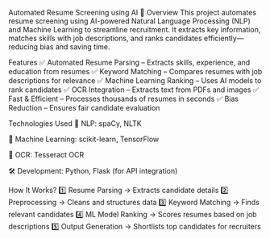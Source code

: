 Automated Resume Screening using AI 🚀
Overview
This project automates resume screening using AI-powered Natural Language Processing (NLP) and Machine Learning to streamline recruitment. It extracts key information, matches skills with job descriptions, and ranks candidates efficiently—reducing bias and saving time.

Features
✅ Automated Resume Parsing – Extracts skills, experience, and education from resumes
✅ Keyword Matching – Compares resumes with job descriptions for relevance
✅ Machine Learning Ranking – Uses AI models to rank candidates
✅ OCR Integration – Extracts text from PDFs and images
✅ Fast & Efficient – Processes thousands of resumes in seconds
✅ Bias Reduction – Ensures fair candidate evaluation

Technologies Used
📝 NLP: spaCy, NLTK

🤖 Machine Learning: scikit-learn, TensorFlow

📄 OCR: Tesseract OCR

🛠️ Development: Python, Flask (for API integration)

How It Works?
1️⃣ Resume Parsing → Extracts candidate details
2️⃣ Preprocessing → Cleans and structures data
3️⃣ Keyword Matching → Finds relevant candidates
4️⃣ ML Model Ranking → Scores resumes based on job descriptions
5️⃣ Output Generation → Shortlists top candidates for recruiters
